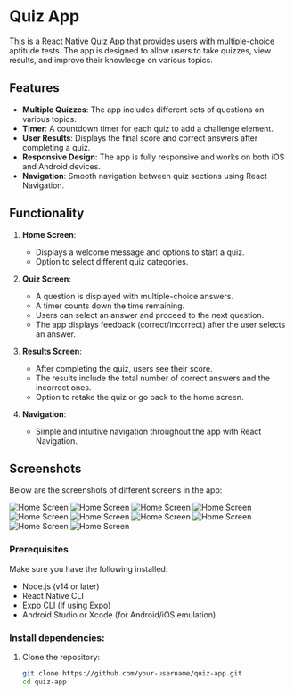 # Quiz App

This is a React Native Quiz App that provides users with multiple-choice aptitude tests. The app is designed to allow users to take quizzes, view results, and improve their knowledge on various topics.

## Features

- **Multiple Quizzes**: The app includes different sets of questions on various topics.
- **Timer**: A countdown timer for each quiz to add a challenge element.
- **User Results**: Displays the final score and correct answers after completing a quiz.
- **Responsive Design**: The app is fully responsive and works on both iOS and Android devices.
- **Navigation**: Smooth navigation between quiz sections using React Navigation.

## Functionality

1. **Home Screen**:
   - Displays a welcome message and options to start a quiz.
   - Option to select different quiz categories.

2. **Quiz Screen**:
   - A question is displayed with multiple-choice answers.
   - A timer counts down the time remaining.
   - Users can select an answer and proceed to the next question.
   - The app displays feedback (correct/incorrect) after the user selects an answer.

3. **Results Screen**:
   - After completing the quiz, users see their score.
   - The results include the total number of correct answers and the incorrect ones.
   - Option to retake the quiz or go back to the home screen.

4. **Navigation**:
   - Simple and intuitive navigation throughout the app with React Navigation.

## Screenshots

Below are the screenshots of different screens in the app:

![Home Screen](./quiz-app/media/Screenshot_2025-01-02-19-39-03-287_host.exp.exponent.jpg)
![Home Screen](./quiz-app/media/Screenshot_2025-01-02-19-39-10-954_host.exp.exponent.jpg)
![Home Screen](./quiz-app/media/Screenshot_2025-01-02-19-43-59-539_host.exp.exponent.jpg)
![Home Screen](./quiz-app/media/Screenshot_2025-01-02-19-44-21-542_host.exp.exponent.jpg)
![Home Screen](./quiz-app/media/Screenshot_2025-01-02-19-45-04-835_host.exp.exponent.jpg)
![Home Screen](./quiz-app/media/Screenshot_2025-01-02-19-45-12-180_host.exp.exponent.jpg)
![Home Screen](./quiz-app/media/Screenshot_2025-01-02-19-46-06-758_host.exp.exponent.jpg)
![Home Screen](./quiz-app/media/Screenshot_2025-01-02-19-46-11-833_host.exp.exponent.jpg)
![Home Screen](./quiz-app/media/Screenshot_2025-01-02-19-47-13-776_host.exp.exponent.jpg)
![Home Screen](./quiz-app/media/Screenshot_2025-01-02-19-47-50-354_host.exp.exponent.jpg)


### Prerequisites
Make sure you have the following installed:

- Node.js (v14 or later)
- React Native CLI
- Expo CLI (if using Expo)
- Android Studio or Xcode (for Android/iOS emulation)

### Install dependencies:

1. Clone the repository:
   ```bash
   git clone https://github.com/your-username/quiz-app.git
   cd quiz-app
